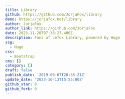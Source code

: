 ```yaml
---
title: Library
github: https://github.com/JorjaFox/library
demo: https://jorjafox.net/library
author: JorjaFox
author_link: https://github.com/JorjaFox
date: 2023-11-28T07:38:27.406Z
description: Fans of Lefox Library, powered by Hugo
ssg:
  - Hugo
css:
  - Bootstrap
cms: []
category: []
draft: false
publish_date: '2019-09-07T20:35:21Z'
update_date: '2023-10-13T15:55:00Z'
github_star: 0
github_fork: 0
---
```


